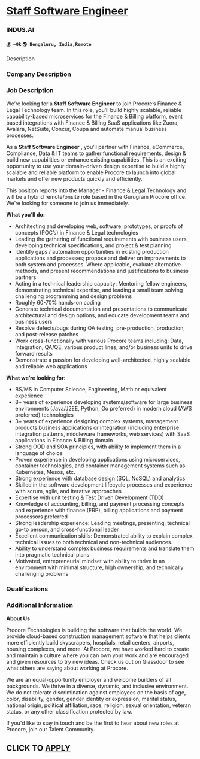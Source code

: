 # [Staff Software Engineer](https://www.remotewlb.com/apply/staff-software-engineer-82285)  
### INDUS.AI  
#### `💰 ~0k` `🌎 Bengaluru, India,Remote`  

Description

### Company Description

### Job Description

We’re looking for a **Staff Software Engineer** to join Procore’s Finance & Legal Technology team. In this role, you’ll build highly scalable, reliable capability-based microservices for the Finance & Billing platform, event based integrations with Finance & Billing SaaS applications like Zuora, Avalara, NetSuite, Concur, Coupa and automate manual business processes.

As a **Staff Software Engineer** , you’ll partner with Finance, eCommerce, Compliance, Data & IT teams to gather functional requirements, design & build new capabilities or enhance existing capabilities. This is an exciting opportunity to use your domain-driven design expertise to build a highly scalable and reliable platform to enable Procore to launch into global markets and offer new products quickly and efficiently.

This position reports into the Manager - Finance & Legal Technology and will be a hybrid remote/onsite role based in the Gurugram Procore office. We’re looking for someone to join us immediately.

 **What you’ll do:**

  * Architecting and developing web, software, prototypes, or proofs of concepts (POC’s) in Finance & Legal technologies
  * Leading the gathering of functional requirements with business users, developing technical specifications, and project & test planning
  * Identify gaps / automation opportunities in existing production applications and processes; propose and deliver on improvements to both system and processes. Where applicable, evaluate alternative methods, and present recommendations and justifications to business partners
  * Acting in a technical leadership capacity: Mentoring fellow engineers, demonstrating technical expertise, and leading a small team solving challenging programming and design problems
  * Roughly 60-70% hands-on coding
  * Generate technical documentation and presentations to communicate architectural and design options, and educate development teams and business users
  * Resolve defects/bugs during QA testing, pre-production, production, and post-release patches
  * Work cross-functionally with various Procore teams including: Data, Integration, QA/QE, various product lines, and/or business units to drive forward results
  * Demonstrate a passion for developing well-architected, highly scalable and reliable web applications

 **What we’re looking for:**

  * BS/MS in Computer Science, Engineering, Math or equivalent experience
  * 8+ years of experience developing systems/software for large business environments (Java/J2EE, Python, Go preferred) in modern cloud (AWS preferred) technologies 
  * 3+ years of experience designing complex systems, management products business applications or integration (including enterprise integration patterns, middleware frameworks, web services) with SaaS applications in Finance & Billing domain
  * Strong OOD and SOA principles, with ability to implement them in a language of choice
  * Proven experience in developing applications using microservices, container technologies, and container management systems such as Kubernetes, Mesos, etc.
  * Strong experience with database design (SQL, NoSQL) and analytics
  * Skilled in the software development lifecycle processes and experience with scrum, agile, and iterative approaches 
  * Expertise with unit testing & Test Driven Development (TDD)
  * Knowledge of accounting, billing, and payment processing concepts and experience with finance (ERP), billing applications and payment processors preferred
  * Strong leadership experience: Leading meetings, presenting, technical go-to person, and cross-functional leader
  * Excellent communication skills: Demonstrated ability to explain complex technical issues to both technical and non-technical audiences.
  * Ability to understand complex business requirements and translate them into pragmatic technical plans
  * Motivated, entrepreneurial mindset with ability to thrive in an environment with minimal structure, high ownership, and technically challenging problems

### Qualifications

### Additional Information

 **About Us**

Procore Technologies is building the software that builds the world. We provide cloud-based construction management software that helps clients more efficiently build skyscrapers, hospitals, retail centers, airports, housing complexes, and more. At Procore, we have worked hard to create and maintain a culture where you can own your work and are encouraged and given resources to try new ideas. Check us out on Glassdoor to see what others are saying about working at Procore.

We are an equal-opportunity employer and welcome builders of all backgrounds. We thrive in a diverse, dynamic, and inclusive environment. We do not tolerate discrimination against employees on the basis of age, color, disability, gender, gender identity or expression, marital status, national origin, political affiliation, race, religion, sexual orientation, veteran status, or any other classification protected by law.

If you'd like to stay in touch and be the first to hear about new roles at Procore, join our Talent Community.

  
## CLICK TO [APPLY](https://www.remotewlb.com/apply/staff-software-engineer-82285)


